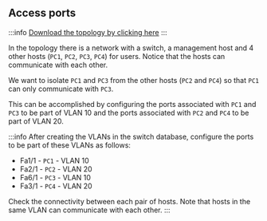 ## Access ports

:::info
[Download the topology by clicking here](assets/vlan_access.pkt)
:::

In the topology there is a network with a switch, a management host and 4 other hosts (`PC1`, `PC2`, `PC3`, `PC4`) for users. Notice that the hosts can communicate with each other.

We want to isolate `PC1` and `PC3` from the other hosts (`PC2` and `PC4`) so that `PC1` can only communicate with `PC3`.

This can be accomplished by configuring the ports associated with `PC1` and `PC3` to be part of VLAN 10 and the ports associated with `PC2` and `PC4` to be part of VLAN 20.


:::info
After creating the VLANs in the switch database, configure the ports to be part of these VLANs as follows:

* Fa1/1 - `PC1` - VLAN 10
* Fa2/1 - `PC2` - VLAN 20
* Fa6/1 - `PC3` - VLAN 10
* Fa3/1 - `PC4` - VLAN 20

Check the connectivity between each pair of hosts. Note that hosts in the same VLAN can communicate with each other.
:::
